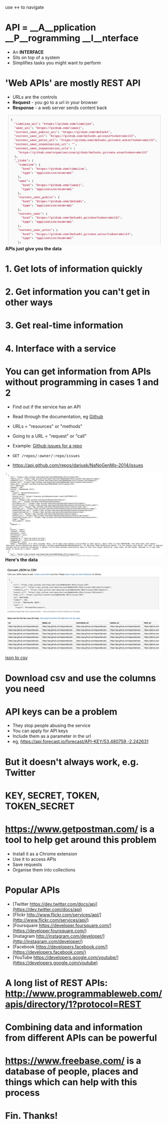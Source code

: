 use &harr; to navigate

# API = __A__pplication __P__rogramming __I__nterface
* An __INTERFACE__
* Sits on top of a system 
* Simplifies tasks you might want to perform

# 'Web APIs' are mostly REST API
* URLs are the controls
* __Request__ - you go to a url in your browser
* __Response__ - a web server sends content back   

![json](Feeds-GitHub-api.jpg "inline") __APIs just give you the data__

# 1. Get lots of information quickly

# 2. Get information you can't get in other ways 

# 3. Get real-time information 

# 4. Interface with a service 

# You can get information from APIs without programming in cases 1 and 2
* Find out if the service has an API
* Read through the documentation, eg [Github](https://developer.github.com/v3/)
* URLs = "resources" or "methods"
* Going to a URL = "request" or "call"


* Example: [Github issues for a repo](https://developer.github.com/v3/issues/#list-issues-for-a-repository) 
* ```GET /repos/:owner/:repo/issues```
* https://api.github.com/repos/dariusk/NaNoGenMo-2014/issues

![json](github-issues.jpg) __Here's the data__

![json](jsontocsv.jpg) [json to csv](http://konklone.io/json/)

# Download csv and use the columns you need

# API keys can be a problem
- They stop people abusing the service
- You can apply for API keys
- Include them as a parameter in the url
- eg, https://api.forecast.io/forecast/API-KEY/53.480759,-2.242631

# But it doesn't always work, e.g. Twitter 

# KEY, SECRET, TOKEN, TOKEN_SECRET 


# https://www.getpostman.com/ is a tool to help get around this problem


- Install it as a Chrome extension
- Use it to access APIs 
- Save requests 
- Organise them into collections 

# Popular APIs
 
- [Twitter https://dev.twitter.com/docs/api](https://dev.twitter.com/docs/api)  
- [Flickr http://www.flickr.com/services/api/](http://www.flickr.com/services/api/)  
- [Foursquare https://developer.foursquare.com/](https://developer.foursquare.com/)  
- [Instagram http://instagram.com/developer/](http://instagram.com/developer/)  
- [Facebook https://developers.facebook.com/](https://developers.facebook.com/)  
- [YouTube https://developers.google.com/youtube/](https://developers.google.com/youtube)  


# A long list of REST APIs: http://www.programmableweb.com/apis/directory/1?protocol=REST 


# Combining data and information from different APIs can be powerful


# https://www.freebase.com/ is a database of people, places and things which can help with this process


# Fin. Thanks!  
